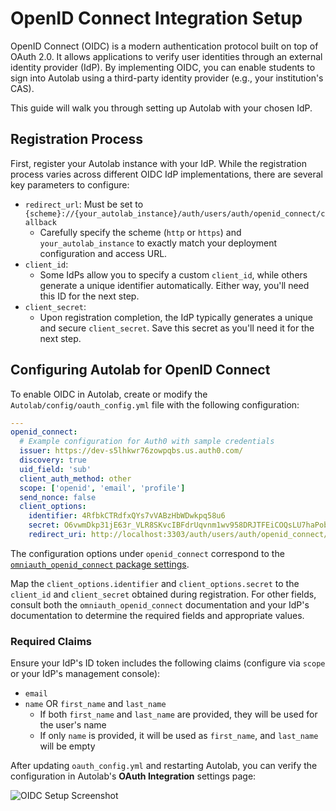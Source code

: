 # OpenID Connect Integration Setup

OpenID Connect (OIDC) is a modern authentication protocol built on top of OAuth 2.0. It allows applications to verify user identities through an external identity provider (IdP). By implementing OIDC, you can enable students to sign into Autolab using a third-party identity provider (e.g., your institution's CAS).

This guide will walk you through setting up Autolab with your chosen IdP.

## Registration Process

First, register your Autolab instance with your IdP. While the registration process varies across different OIDC IdP implementations, there are several key parameters to configure:

- `redirect_url`: Must be set to `{scheme}://{your_autolab_instance}/auth/users/auth/openid_connect/callback`
  - Carefully specify the scheme (`http` or `https`) and `your_autolab_instance` to exactly match your deployment configuration and access URL.
- `client_id`:
  - Some IdPs allow you to specify a custom `client_id`, while others generate a unique identifier automatically. Either way, you'll need this ID for the next step.
- `client_secret`:
  - Upon registration completion, the IdP typically generates a unique and secure `client_secret`. Save this secret as you'll need it for the next step.

## Configuring Autolab for OpenID Connect

To enable OIDC in Autolab, create or modify the `Autolab/config/oauth_config.yml` file with the following configuration:

```yml
---
openid_connect:
  # Example configuration for Auth0 with sample credentials
  issuer: https://dev-s5lhkwr76zowpqbs.us.auth0.com/
  discovery: true
  uid_field: 'sub'
  client_auth_method: other
  scope: ['openid', 'email', 'profile']
  send_nonce: false
  client_options:
    identifier: 4RfbkCTRdfxQYs7vVABzHbWDwkpq58u6
    secret: O6vwmDkp31jE63r_VLR8SKvcIBFdrUqvnm1wv958DRJTFEiCOQsLU7haPobqmVwi
    redirect_uri: http://localhost:3303/auth/users/auth/openid_connect/callback
```

The configuration options under `openid_connect` correspond to the [`omniauth_openid_connect` package settings](https://github.com/omniauth/omniauth_openid_connect/tree/master?tab=readme-ov-file#options-overview).

Map the `client_options.identifier` and `client_options.secret` to the `client_id` and `client_secret` obtained during registration. For other fields, consult both the `omniauth_openid_connect` documentation and your IdP's documentation to determine the required fields and appropriate values.

### Required Claims

Ensure your IdP's ID token includes the following claims (configure via `scope` or your IdP's management console):

- `email`
- `name` OR `first_name` and `last_name`
  - If both `first_name` and `last_name` are provided, they will be used for the user's name
  - If only `name` is provided, it will be used as `first_name`, and `last_name` will be empty

After updating `oauth_config.yml` and restarting Autolab, you can verify the configuration in Autolab's **OAuth Integration** settings page:

![OIDC Setup Screenshot](/images/openid_setup.png)